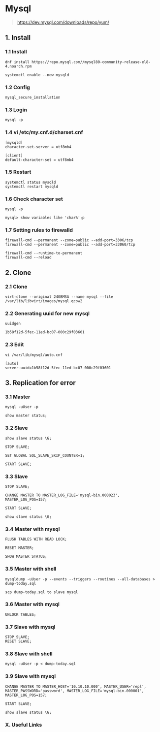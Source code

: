 # Mysql
> https://dev.mysql.com/downloads/repo/yum/

## 1. Install

### 1.1 Install

    dnf install https://repo.mysql.com//mysql80-community-release-el8-4.noarch.rpm
    
    systemctl enable --now mysqld
            
### 1.2 Config

    mysql_secure_installation

### 1.3 Login

    mysql -p
    

### 1.4 vi /etc/my.cnf.d/charset.cnf

    [mysqld]
    character-set-server = utf8mb4
    
    [client]
    default-character-set = utf8mb4

### 1.5 Restart

    systemctl status mysqld
    systemctl restart mysqld

### 1.6 Check character set

    mysql -p
    
    mysql> show variables like 'char%';p

### 1.7 Setting rules to firewalld

    firewall-cmd --permanent --zone=public --add-port=3306/tcp
    firewall-cmd --permanent --zone=public --add-port=33060/tcp
    
    firewall-cmd --runtime-to-permanent
    firewall-cmd --reload

## 2. Clone

### 2.1 Clone

    virt-clone --original 24GBMSA --name mysql --file /var/lib/libvirt/images/mysql.qcow2

### 2.2 Generating uuid for new mysql

    uuidgen
    
    1b58f12d-5fec-11ed-bc07-000c29f03601

### 2.3 Edit

    vi /var/lib/mysql/auto.cnf
    
    [auto]
    server-uuid=1b58f12d-5fec-11ed-bc07-000c29f03601

## 3. Replication for error

### 3.1 Master

    mysql -uUser -p
    
    show master status;

### 3.2 Slave

    show slave status \G;
    
    STOP SLAVE;

    SET GLOBAL SQL_SLAVE_SKIP_COUNTER=1;

    START SLAVE;

### 3.3 Slave
    
    STOP SLAVE;

    CHANGE MASTER TO MASTER_LOG_FILE='mysql-bin.000023', MASTER_LOG_POS=157;

    START SLAVE;

    show slave status \G;    

### 3.4 Master with mysql

    FLUSH TABLES WITH READ LOCK;

    RESET MASTER;

    SHOW MASTER STATUS;

### 3.5 Master with shell

    mysqldump -uUser -p --events --triggers --routines --all-databases > dump-today.sql

    scp dump-today.sql to slave mysql

### 3.6 Master with mysql

    UNLOCK TABLES;

### 3.7 Slave with mysql
   
    STOP SLAVE;
    RESET SLAVE;
    
### 3.8 Slave with shell
   
    mysql -uUser -p < dump-today.sql

### 3.9 Slave with mysql
   
    CHANGE MASTER TO MASTER_HOST='10.10.10.000', MASTER_USER='repl', MASTER_PASSWORD='password', MASTER_LOG_FILE='mysql-bin.000001', MASTER_LOG_POS=157;

    START SLAVE;

    show slave status \G;

### X. Useful Links

